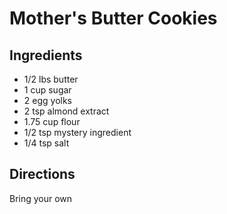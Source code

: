 # Mother's Butter Cookies

## Ingredients

* 1/2 lbs butter
* 1 cup sugar
* 2 egg yolks
* 2 tsp almond extract
* 1.75 cup flour
* 1/2 tsp mystery ingredient
* 1/4 tsp salt

## Directions

Bring your own
